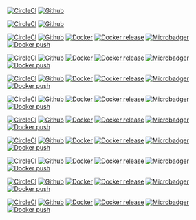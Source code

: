 [![CircleCI](https://img.shields.io/circleci/project/github/forwardcomputers/dotfiles.svg?label=dotfiles)](https://circleci.com/gh/forwardcomputers/dotfiles)
[![Github](https://img.shields.io/badge/github--grey.svg?label=&logo=github&logoColor=white)](https://github.com/forwardcomputers/dotfiles)

[![CircleCI](https://img.shields.io/circleci/project/github/forwardcomputers/home-assistant.svg?label=home-assistant)](https://circleci.com/gh/forwardcomputers/home-assistant)
[![Github](https://img.shields.io/badge/github--grey.svg?label=&logo=github&logoColor=white)](https://github.com/forwardcomputers/home-assistant)

[![CircleCI](https://img.shields.io/circleci/project/github/forwardcomputers/audacity.svg?label=audacity)](https://circleci.com/gh/forwardcomputers/audacity)
[![Github](https://img.shields.io/badge/github--grey.svg?label=&logo=github&logoColor=white)](https://github.com/forwardcomputers/audacity)
[![Docker](https://img.shields.io/badge/docker--blue.svg?label=&logo=docker)](https://hub.docker.com/r/forwardcomputers/audacity)
[![Docker release](https://img.shields.io/badge/dynamic/json.svg?query=$.results.0.name&label=latest%20tag&url=https://registry.hub.docker.com/v2/repositories/forwardcomputers/audacity/tags)](https://hub.docker.com/r/forwardcomputers/audacity)
[![Microbadger](https://images.microbadger.com/badges/image/forwardcomputers/audacity.svg)](http://microbadger.com/images/forwardcomputers/audacity "Image size")
<br/>
[![Docker push](https://img.shields.io/badge/dynamic/json.svg?query=$.Labels.BuildDate&label=pushed%20on&url=https://api.microbadger.com/v1/images/forwardcomputers/audacity)](https://hub.docker.com/r/forwardcomputers/audacity)

[![CircleCI](https://img.shields.io/circleci/project/github/forwardcomputers/blender.svg?label=blender)](https://circleci.com/gh/forwardcomputers/blender)
[![Github](https://img.shields.io/badge/github--grey.svg?label=&logo=github&logoColor=white)](https://github.com/forwardcomputers/blender)
[![Docker](https://img.shields.io/badge/docker--blue.svg?label=&logo=docker)](https://hub.docker.com/r/forwardcomputers/blender)
[![Docker release](https://img.shields.io/badge/dynamic/json.svg?query=$.results.0.name&label=latest%20tag&url=https://registry.hub.docker.com/v2/repositories/forwardcomputers/blender/tags)](https://hub.docker.com/r/forwardcomputers/blender)
[![Microbadger](https://images.microbadger.com/badges/image/forwardcomputers/blender.svg)](http://microbadger.com/images/forwardcomputers/blender "Image size")
<br/>
[![Docker push](https://img.shields.io/badge/dynamic/json.svg?query=$.Labels.BuildDate&label=pushed%20on&url=https://api.microbadger.com/v1/images/forwardcomputers/blender)](https://hub.docker.com/r/forwardcomputers/blender)

[![CircleCI](https://img.shields.io/circleci/project/github/forwardcomputers/chrome.svg?label=chrome)](https://circleci.com/gh/forwardcomputers/chrome)
[![Github](https://img.shields.io/badge/github--grey.svg?label=&logo=github&logoColor=white)](https://github.com/forwardcomputers/chrome)
[![Docker](https://img.shields.io/badge/docker--blue.svg?label=&logo=docker)](https://hub.docker.com/r/forwardcomputers/chrome)
[![Docker release](https://img.shields.io/badge/dynamic/json.svg?query=$.results.0.name&label=latest%20tag&url=https://registry.hub.docker.com/v2/repositories/forwardcomputers/chrome/tags)](https://hub.docker.com/r/forwardcomputers/chrome)
[![Microbadger](https://images.microbadger.com/badges/image/forwardcomputers/chrome.svg)](http://microbadger.com/images/forwardcomputers/chrome "Image size")
<br/>
[![Docker push](https://img.shields.io/badge/dynamic/json.svg?query=$.Labels.BuildDate&label=pushed%20on&url=https://api.microbadger.com/v1/images/forwardcomputers/chrome)](https://hub.docker.com/r/forwardcomputers/chrome)

[![CircleCI](https://img.shields.io/circleci/project/github/forwardcomputers/firefox.svg?label=firefox)](https://circleci.com/gh/forwardcomputers/firefox)
[![Github](https://img.shields.io/badge/github--grey.svg?label=&logo=github&logoColor=white)](https://github.com/forwardcomputers/firefox)
[![Docker](https://img.shields.io/badge/docker--blue.svg?label=&logo=docker)](https://hub.docker.com/r/forwardcomputers/firefox)
[![Docker release](https://img.shields.io/badge/dynamic/json.svg?query=$.results.0.name&label=latest%20tag&url=https://registry.hub.docker.com/v2/repositories/forwardcomputers/firefox/tags)](https://hub.docker.com/r/forwardcomputers/firefox)
[![Microbadger](https://images.microbadger.com/badges/image/forwardcomputers/firefox.svg)](http://microbadger.com/images/forwardcomputers/firefox "Image size")
<br/>
[![Docker push](https://img.shields.io/badge/dynamic/json.svg?query=$.Labels.BuildDate&label=pushed%20on&url=https://api.microbadger.com/v1/images/forwardcomputers/firefox)](https://hub.docker.com/r/forwardcomputers/firefox)

[![CircleCI](https://img.shields.io/circleci/project/github/forwardcomputers/firefox-esr.svg?label=firefox&ndash;esr)](https://circleci.com/gh/forwardcomputers/firefox-esr)
[![Github](https://img.shields.io/badge/github--grey.svg?label=&logo=github&logoColor=white)](https://github.com/forwardcomputers/firefox-esr)
[![Docker](https://img.shields.io/badge/docker--blue.svg?label=&logo=docker)](https://hub.docker.com/r/forwardcomputers/firefox-esr)
[![Docker release](https://img.shields.io/badge/dynamic/json.svg?query=$.results.0.name&label=latest%20tag&url=https://registry.hub.docker.com/v2/repositories/forwardcomputers/firefox-esr/tags)](https://hub.docker.com/r/forwardcomputers/firefox-esr)
[![Microbadger](https://images.microbadger.com/badges/image/forwardcomputers/firefox-esr.svg)](http://microbadger.com/images/forwardcomputers/firefox-esr "Image size")
<br/>
[![Docker push](https://img.shields.io/badge/dynamic/json.svg?query=$.Labels.BuildDate&label=pushed%20on&url=https://api.microbadger.com/v1/images/forwardcomputers/firefox-esr)](https://hub.docker.com/r/forwardcomputers/firefox-esr)

[![CircleCI](https://img.shields.io/circleci/project/github/forwardcomputers/inkscape.svg?label=inkscape)](https://circleci.com/gh/forwardcomputers/inkscape)
[![Github](https://img.shields.io/badge/github--grey.svg?label=&logo=github&logoColor=white)](https://github.com/forwardcomputers/inkscape)
[![Docker](https://img.shields.io/badge/docker--blue.svg?label=&logo=docker)](https://hub.docker.com/r/forwardcomputers/inkscape)
[![Docker release](https://img.shields.io/badge/dynamic/json.svg?query=$.results.0.name&label=latest%20tag&url=https://registry.hub.docker.com/v2/repositories/forwardcomputers/inkscape/tags)](https://hub.docker.com/r/forwardcomputers/inkscape)
[![Microbadger](https://images.microbadger.com/badges/image/forwardcomputers/inkscape.svg)](http://microbadger.com/images/forwardcomputers/inkscape "Image size")
<br/>
[![Docker push](https://img.shields.io/badge/dynamic/json.svg?query=$.Labels.BuildDate&label=pushed%20on&url=https://api.microbadger.com/v1/images/forwardcomputers/inkscape)](https://hub.docker.com/r/forwardcomputers/inkscape)

[![CircleCI](https://img.shields.io/circleci/project/github/forwardcomputers/pitivi.svg?label=pitivi)](https://circleci.com/gh/forwardcomputers/pitivi)
[![Github](https://img.shields.io/badge/github--grey.svg?label=&logo=github&logoColor=white)](https://github.com/forwardcomputers/pitivi)
[![Docker](https://img.shields.io/badge/docker--blue.svg?label=&logo=docker)](https://hub.docker.com/r/forwardcomputers/pitivi)
[![Docker release](https://img.shields.io/badge/dynamic/json.svg?query=$.results.0.name&label=latest%20tag&url=https://registry.hub.docker.com/v2/repositories/forwardcomputers/pitivi/tags)](https://hub.docker.com/r/forwardcomputers/pitivi)
[![Microbadger](https://images.microbadger.com/badges/image/forwardcomputers/pitivi.svg)](http://microbadger.com/images/forwardcomputers/pitivi "Image size")
<br/>
[![Docker push](https://img.shields.io/badge/dynamic/json.svg?query=$.Labels.BuildDate&label=pushed%20on&url=https://api.microbadger.com/v1/images/forwardcomputers/pitivi)](https://hub.docker.com/r/forwardcomputers/pitivi)

[![CircleCI](https://img.shields.io/circleci/project/github/forwardcomputers/shotcut.svg?label=shotcut)](https://circleci.com/gh/forwardcomputers/shotcut)
[![Github](https://img.shields.io/badge/github--grey.svg?label=&logo=github&logoColor=white)](https://github.com/forwardcomputers/shotcut)
[![Docker](https://img.shields.io/badge/docker--blue.svg?label=&logo=docker)](https://hub.docker.com/r/forwardcomputers/shotcut)
[![Docker release](https://img.shields.io/badge/dynamic/json.svg?query=$.results.0.name&label=latest%20tag&url=https://registry.hub.docker.com/v2/repositories/forwardcomputers/shotcut/tags)](https://hub.docker.com/r/forwardcomputers/shotcut)
[![Microbadger](https://images.microbadger.com/badges/image/forwardcomputers/shotcut.svg)](http://microbadger.com/images/forwardcomputers/shotcut "Image size")
<br/>
[![Docker push](https://img.shields.io/badge/dynamic/json.svg?query=$.Labels.BuildDate&label=pushed%20on&url=https://api.microbadger.com/v1/images/forwardcomputers/shotcut)](https://hub.docker.com/r/forwardcomputers/shotcut)

[![CircleCI](https://img.shields.io/circleci/project/github/forwardcomputers/torbrowser.svg?label=torbrowser)](https://circleci.com/gh/forwardcomputers/torbrowser)
[![Github](https://img.shields.io/badge/github--grey.svg?label=&logo=github&logoColor=white)](https://github.com/forwardcomputers/torbrowser)
[![Docker](https://img.shields.io/badge/docker--blue.svg?label=&logo=docker)](https://hub.docker.com/r/forwardcomputers/torbrowser)
[![Docker release](https://img.shields.io/badge/dynamic/json.svg?query=$.results.0.name&label=latest%20tag&url=https://registry.hub.docker.com/v2/repositories/forwardcomputers/torbrowser/tags)](https://hub.docker.com/r/forwardcomputers/torbrowser)
[![Microbadger](https://images.microbadger.com/badges/image/forwardcomputers/torbrowser.svg)](http://microbadger.com/images/forwardcomputers/torbrowser "Image size")
<br/>
[![Docker push](https://img.shields.io/badge/dynamic/json.svg?query=$.Labels.BuildDate&label=pushed%20on&url=https://api.microbadger.com/v1/images/forwardcomputers/torbrowser)](https://hub.docker.com/r/forwardcomputers/torbrowser)

